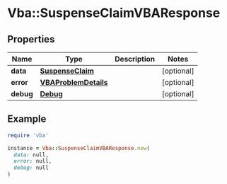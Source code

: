 # Vba::SuspenseClaimVBAResponse

## Properties

| Name | Type | Description | Notes |
| ---- | ---- | ----------- | ----- |
| **data** | [**SuspenseClaim**](SuspenseClaim.md) |  | [optional] |
| **error** | [**VBAProblemDetails**](VBAProblemDetails.md) |  | [optional] |
| **debug** | [**Debug**](Debug.md) |  | [optional] |

## Example

```ruby
require 'vba'

instance = Vba::SuspenseClaimVBAResponse.new(
  data: null,
  error: null,
  debug: null
)
```

